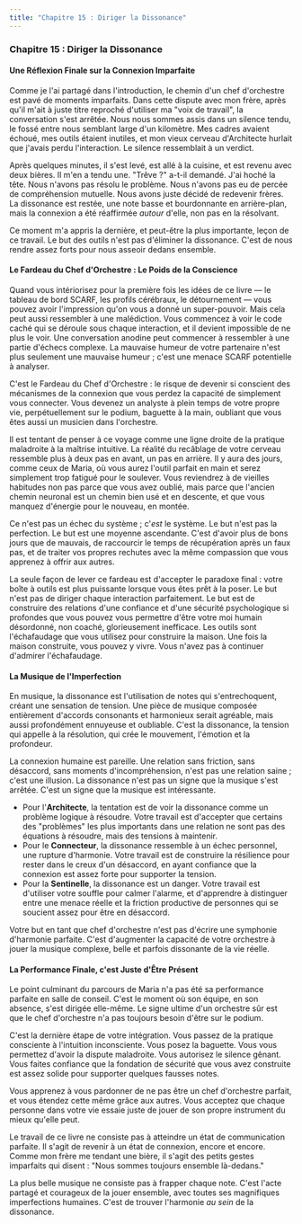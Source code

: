```yaml
---
title: "Chapitre 15 : Diriger la Dissonance"
---
```

### **Chapitre 15 : Diriger la Dissonance**
#### Une Réflexion Finale sur la Connexion Imparfaite

Comme je l'ai partagé dans l'introduction, le chemin d'un chef d'orchestre est pavé de moments imparfaits. Dans cette dispute avec mon frère, après qu'il m'ait à juste titre reproché d'utiliser ma "voix de travail", la conversation s'est arrêtée. Nous nous sommes assis dans un silence tendu, le fossé entre nous semblant large d'un kilomètre. Mes cadres avaient échoué, mes outils étaient inutiles, et mon vieux cerveau d'Architecte hurlait que j'avais perdu l'interaction. Le silence ressemblait à un verdict.

Après quelques minutes, il s'est levé, est allé à la cuisine, et est revenu avec deux bières. Il m'en a tendu une. "Trêve ?" a-t-il demandé. J'ai hoché la tête. Nous n'avons pas résolu le problème. Nous n'avons pas eu de percée de compréhension mutuelle. Nous avons juste décidé de redevenir frères. La dissonance est restée, une note basse et bourdonnante en arrière-plan, mais la connexion a été réaffirmée *autour* d'elle, non pas en la résolvant.

Ce moment m'a appris la dernière, et peut-être la plus importante, leçon de ce travail. Le but des outils n'est pas d'éliminer la dissonance. C'est de nous rendre assez forts pour nous asseoir dedans ensemble.

#### **Le Fardeau du Chef d'Orchestre : Le Poids de la Conscience**

Quand vous intériorisez pour la première fois les idées de ce livre — le tableau de bord SCARF, les profils cérébraux, le détournement — vous pouvez avoir l'impression qu'on vous a donné un super-pouvoir. Mais cela peut aussi ressembler à une malédiction. Vous commencez à voir le code caché qui se déroule sous chaque interaction, et il devient impossible de ne plus le voir. Une conversation anodine peut commencer à ressembler à une partie d'échecs complexe. La mauvaise humeur de votre partenaire n'est plus seulement une mauvaise humeur ; c'est une menace SCARF potentielle à analyser.

C'est le Fardeau du Chef d'Orchestre : le risque de devenir si conscient des mécanismes de la connexion que vous perdez la capacité de simplement vous connecter. Vous devenez un analyste à plein temps de votre propre vie, perpétuellement sur le podium, baguette à la main, oubliant que vous êtes aussi un musicien dans l'orchestre.

Il est tentant de penser à ce voyage comme une ligne droite de la pratique maladroite à la maîtrise intuitive. La réalité du recâblage de votre cerveau ressemble plus à deux pas en avant, un pas en arrière. Il y aura des jours, comme ceux de Maria, où vous aurez l'outil parfait en main et serez simplement trop fatigué pour le soulever. Vous reviendrez à de vieilles habitudes non pas parce que vous avez oublié, mais parce que l'ancien chemin neuronal est un chemin bien usé et en descente, et que vous manquez d'énergie pour le nouveau, en montée.

Ce n'est pas un échec du système ; c'*est* le système. Le but n'est pas la perfection. Le but est une moyenne ascendante. C'est d'avoir plus de bons jours que de mauvais, de raccourcir le temps de récupération après un faux pas, et de traiter vos propres rechutes avec la même compassion que vous apprenez à offrir aux autres.

La seule façon de lever ce fardeau est d'accepter le paradoxe final : votre boîte à outils est plus puissante lorsque vous êtes prêt à la poser. Le but n'est pas de diriger chaque interaction parfaitement. Le but est de construire des relations d'une confiance et d'une sécurité psychologique si profondes que vous pouvez vous permettre d'être votre moi humain désordonné, non coaché, glorieusement inefficace. Les outils sont l'échafaudage que vous utilisez pour construire la maison. Une fois la maison construite, vous pouvez y vivre. Vous n'avez pas à continuer d'admirer l'échafaudage.

#### **La Musique de l'Imperfection**

En musique, la dissonance est l'utilisation de notes qui s'entrechoquent, créant une sensation de tension. Une pièce de musique composée entièrement d'accords consonants et harmonieux serait agréable, mais aussi profondément ennuyeuse et oubliable. C'est la dissonance, la tension qui appelle à la résolution, qui crée le mouvement, l'émotion et la profondeur.

La connexion humaine est pareille. Une relation sans friction, sans désaccord, sans moments d'incompréhension, n'est pas une relation saine ; c'est une illusion. La dissonance n'est pas un signe que la musique s'est arrêtée. C'est un signe que la musique est intéressante.

*   Pour l'**Architecte**, la tentation est de voir la dissonance comme un problème logique à résoudre. Votre travail est d'accepter que certains des "problèmes" les plus importants dans une relation ne sont pas des équations à résoudre, mais des tensions à maintenir.
*   Pour le **Connecteur**, la dissonance ressemble à un échec personnel, une rupture d'harmonie. Votre travail est de construire la résilience pour rester dans le creux d'un désaccord, en ayant confiance que la connexion est assez forte pour supporter la tension.
*   Pour la **Sentinelle**, la dissonance est un danger. Votre travail est d'utiliser votre souffle pour calmer l'alarme, et d'apprendre à distinguer entre une menace réelle et la friction productive de personnes qui se soucient assez pour être en désaccord.

Votre but en tant que chef d'orchestre n'est pas d'écrire une symphonie d'harmonie parfaite. C'est d'augmenter la capacité de votre orchestre à jouer la musique complexe, belle et parfois dissonante de la vie réelle.

#### **La Performance Finale, c'est Juste d'Être Présent**

Le point culminant du parcours de Maria n'a pas été sa performance parfaite en salle de conseil. C'est le moment où son équipe, en son absence, s'est dirigée elle-même. Le signe ultime d'un orchestre sûr est que le chef d'orchestre n'a pas toujours besoin d'être sur le podium.

C'est la dernière étape de votre intégration. Vous passez de la pratique consciente à l'intuition inconsciente. Vous posez la baguette. Vous vous permettez d'avoir la dispute maladroite. Vous autorisez le silence gênant. Vous faites confiance que la fondation de sécurité que vous avez construite est assez solide pour supporter quelques fausses notes.

Vous apprenez à vous pardonner de ne pas être un chef d'orchestre parfait, et vous étendez cette même grâce aux autres. Vous acceptez que chaque personne dans votre vie essaie juste de jouer de son propre instrument du mieux qu'elle peut.

Le travail de ce livre ne consiste pas à atteindre un état de communication parfaite. Il s'agit de revenir à un état de connexion, encore et encore. Comme mon frère me tendant une bière, il s'agit des petits gestes imparfaits qui disent : "Nous sommes toujours ensemble là-dedans."

La plus belle musique ne consiste pas à frapper chaque note. C'est l'acte partagé et courageux de la jouer ensemble, avec toutes ses magnifiques imperfections humaines. C'est de trouver l'harmonie *au sein* de la dissonance.
